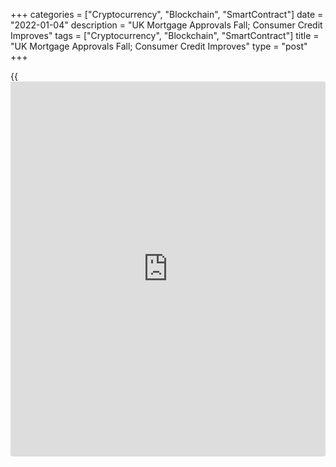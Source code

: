 +++
categories = ["Cryptocurrency", "Blockchain", "SmartContract"]
date = "2022-01-04"
description = "UK Mortgage Approvals Fall; Consumer Credit Improves"
tags = ["Cryptocurrency", "Blockchain", "SmartContract"]
title = "UK Mortgage Approvals Fall; Consumer Credit Improves"
type = "post"
+++

{{<iframe id="large-banner" src="https://www.bounty.group/#slide=2.0" width="100%" height="600" scrolling="no" style="border: 0px solid rgb(216, 221, 230); border-radius: 3px;">}}

UK mortgage approvals declined to the lowest level in more than a year
in November, while consumer credit increased at a faster pace, the Bank
of England reported Tuesday.

The number of mortgages approved in November declined to 66,964 from
67,103 in the previous month. This was the lowest since June 2020. The
expected level was 65,400.

Data showed that consumer credit increased by GBP 1.23 billion,
following an increase of GBP 828 million in the previous month.

The annual growth rate for all consumer credit increased to 0.4 percent
from -1.0 percent in October, the first positive growth rate since March
2020.

Net borrowing of bank loans by non-financial businesses was GBP 2.1
billion in November, compared to GBP 0.6 billion in October. Net
borrowing by large non-financial businesses was GBP 2.9 billion, while
small and medium-sized non-financial businesses repaid GBP 0.8 billion.

The annual growth rate of borrowing by all large businesses increased to
1.4 percent from 0.9 percent in October.

The increase in consumer credit adds to evidence that the [economy][1]
may have picked up a bit of momentum in the middle of the fourth
quarter, Bethany Beckett, an economist at Capital Economics, said.

"But that predated the surge in COVID-19 cases caused by the Omicron
variant, and we suspect that households' appetite for unsecured
borrowing has taken a knock since then," the economist added.

For comments and feedback [contact](https://www.playgroundfx.com/contact/): editorial@rtt[news](https://www.letsplayfx.com/blog/forex-news-website/).com

[Economic News][1]

 **What parts of the world are seeing the best (and worst) economic
performances lately? Click[here][2] to check out our [Econ Scorecard][2]
and find out! See up-to-the-moment [ranking](https://www.playgroundfx.com/blog/crypto-exchange-ranking/)s for the best and worst
performers in [GDP][3], [unemployment rate][4], [inflation][5] and much
more.**

   1. www.rtt[news](https://www.letsplayfx.com/blog/forex-news-website/).com/Content/EconomicNews.aspx
   2. www.rtt[news](https://www.letsplayfx.com/blog/forex-news-website/).com/economic-scorecard/world-rank/unemployment-rate/highest-performance.aspx
   3. www.rtt[news](https://www.letsplayfx.com/blog/forex-news-website/).com/economic-scorecard/world-rank/GDP/highest-performance.aspx
   4. www.rtt[news](https://www.letsplayfx.com/blog/forex-news-website/).com/economic-scorecard/world-rank/unemployment-rate/lowest-performance.aspx
   5. www.rtt[news](https://www.letsplayfx.com/blog/forex-news-website/).com/economic-scorecard/world-rank/CPI/highest-performance.aspx